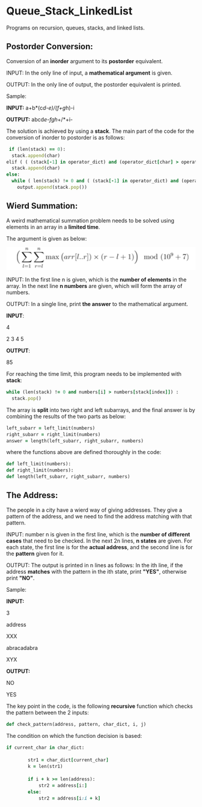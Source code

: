 # Queue_Stack_LinkedList
Programs on recursion, queues, stacks, and linked lists.

<h2>Postorder Conversion:</h2>

Conversion of an **inorder** argument to its **postorder** equivalent.

INPUT: In the only line of input, a **mathematical argument** is given.

OUTPUT: In the only line of output, the postorder equivalent is printed.

Sample:

**INPUT:** a+b*(c*d-e)/(f+g*h)-i

**OUTPUT:** abcd*e-fgh*+/*+i-

The solution is achieved by using a **stack**. The main part of the code for the conversion of inorder to postorder is as follows:

```ruby
 if (len(stack) == 0):
  stack.append(char)
elif ( ( (stack[-1] in operator_dict) and (operator_dict[char] > operator_dict[stack[-1]]) ) or stack[-1] == "(" ):
  stack.append(char)
else:
  while ( len(stack) != 0 and ( (stack[-1] in operator_dict) and (operator_dict[char] <= operator_dict[stack[-1]]) ) and stack[-1] != "("):
    output.append(stack.pop())
```

<h2>Wierd Summation:</h2>

A weird mathematical summation problem needs to be solved using elements in an array in a **limited time**.

The argument is given as below:

![My Image](1.png)

INPUT: In the first line n is given, which is the **number of elements** in the array. In the next line **n numbers** are given, which will form the array of numbers.

OUTPUT: In a single line, print **the answer** to the mathematical argument.

**INPUT**:

4

2 3 4 5

**OUTPUT**:

85

For reaching the time limit, this program needs to be implemented with **stack**:

```ruby
while (len(stack) != 0 and numbers[i] > numbers[stack[index]]) :
  stack.pop()
```  

The array is **split** into two right and left subarrays, and the final answer is by combining the results of the two parts as below:

```ruby
left_subarr = left_limit(numbers)
right_subarr = right_limit(numbers)
answer = length(left_subarr, right_subarr, numbers)
```

where the functions above are defined thoroughly in the code:

```ruby
def left_limit(numbers): 
def right_limit(numbers): 
def length(left_subarr, right_subarr, numbers)
```

<h2>The Address:</h2>

The people in a city have a wierd way of giving addresses. They give a pattern of the address, and we need to find the address matching with that pattern.

INPUT: number n is given in the first line, which is the **number of different cases** that need to be checked. In the next 2n lines, **n states** are given. For each state, the first line is for the **actual address**, and the second line is for the **pattern** given for it.

OUTPUT: The output is printed in n lines as follows: In the ith line, if the address **matches** with the pattern in the ith state, print **"YES"**, otherwise print **"NO"**.

Sample:

**INPUT:**

3

address

XXX

abracadabra

XYX

**OUTPUT:**

NO

YES

The key point in the code, is the following **recursive** function which checks the pattern between the 2 inputs:

```ruby
def check_pattern(address, pattern, char_dict, i, j)
```
The condition on which the function decision is based:

```ruby
if current_char in char_dict:
 
        str1 = char_dict[current_char]
        k = len(str1)
 
        if i + k >= len(address):
            str2 = address[i:]
        else:
            str2 = address[i:i + k]
```
